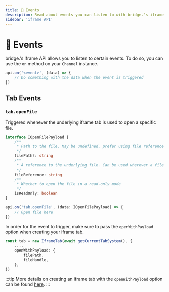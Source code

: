 ```yaml
---
title: 📢 Events
description: Read about events you can listen to with bridge.'s iframe API
sidebar: 'iframe API'
---
```


# 📢 Events

bridge.'s iframe API allows you to listen to certain events. To do so, you can use the `on` method on your `Channel` instance.

```ts
api.on('<event>', (data) => {
	// Do something with the data when the event is triggered
})
```

## Tab Events

### `tab.openFile`

Triggered whenever the underlying iframe tab is used to open a specific file.

```ts
interface IOpenFilePayload {
	/**
	 * Path to the file. May be undefined, prefer using file reference when possible
	 */
	filePath?: string
	/**
	 * A reference to the underlying file. Can be used wherever a file path is expected
	 */
	fileReference: string
	/**
	 * Whether to open the file in a read-only mode
	 */
	isReadOnly: boolean
}

api.on('tab.openFile', (data: IOpenFilePayload) => {
	// Open file here
})
```

In order for the event to trigger, make sure to pass the `openWithPayload` option when creating your iframe tab.

```ts
const tab = new IframeTab(await getCurrentTabSystem(), {
    ...,
    openWithPayload: {
        filePath,
        fileHandle,
    },
})
```

:::tip
More details on creating an iframe tab with the `openWithPayload` option can be found [here](/extensions/iframe-api/index.html#embedding-your-tool).
:::
